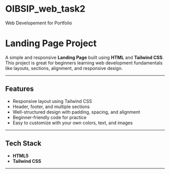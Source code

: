 # OIBSIP_web_task2
Web Developement for Portfolio
# Landing Page Project 

A simple and responsive **Landing Page** built using **HTML** and **Tailwind CSS**.  
This project is great for beginners learning web development fundamentals like layouts, sections, alignment, and responsive design.

---

## Features
- Responsive layout using Tailwind CSS
- Header, footer, and multiple sections
- Well-structured design with padding, spacing, and alignment
- Beginner-friendly code for practice
- Easy to customize with your own colors, text, and images

---

## Tech Stack
- **HTML5**
- **Tailwind CSS**

---
